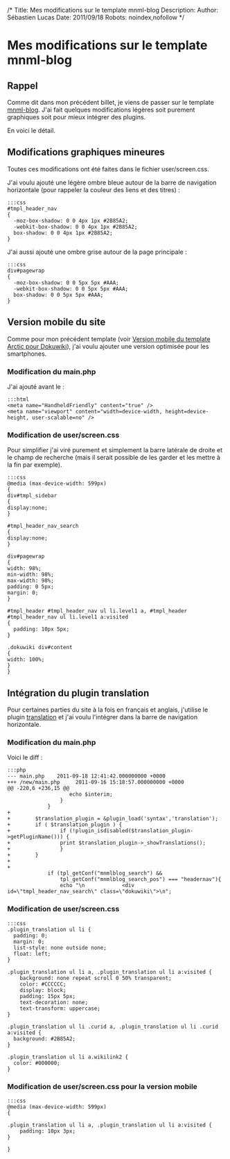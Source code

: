 /*
Title: Mes modifications sur le template mnml-blog
Description: 
Author: Sébastien Lucas
Date: 2011/09/18
Robots: noindex,nofollow
*/
# Mes modifications sur le template mnml-blog

## Rappel
Comme dit dans mon précédent billet, je viens de passer sur le template [mnml-blog](http://www.dokuwiki.org/template:mnml-blog). J'ai fait quelques modifications légères soit purement graphiques soit pour mieux intégrer des plugins.

En voici le détail.

## Modifications graphiques mineures

Toutes ces modifications ont été faites dans le fichier user/screen.css.

J'ai voulu ajouté une légère ombre bleue autour de la barre de navigation horizontale (pour rappeler la couleur des liens et des titres) : 

	:::css
	#tmpl_header_nav
	{
	  -moz-box-shadow: 0 0 4px 1px #2B85A2;
	  -webkit-box-shadow: 0 0 4px 1px #2B85A2;
	  box-shadow: 0 0 4px 1px #2B85A2;
	}


J'ai aussi ajouté une ombre grise autour de la page principale :

	:::css
	div#pagewrap
	{
	  -moz-box-shadow: 0 0 5px 5px #AAA;
	  -webkit-box-shadow: 0 0 5px 5px #AAA;
	  box-shadow: 0 0 5px 5px #AAA;
	}


## Version mobile du site

Comme pour mon précédent template (voir [Version mobile du template Arctic pour Dokuwiki](/fr/oss/dokuwiki-arctic-mobile)), j'ai voulu ajouter une version optimisée pour les smartphones.
### Modification du main.php

J'ai ajouté avant le </head> : 

	:::html
	<meta name="HandheldFriendly" content="true" />
	<meta name="viewport" content="width=device-width, height=device-height, user-scalable=no" />

### Modification de user/screen.css

Pour simplifier j'ai viré purement et simplement la barre latérale de droite et le champ de recherche (mais il serait possible de les garder et les mettre à la fin par exemple).

	:::css
	@media (max-device-width: 599px)
	{
	div#tmpl_sidebar
	{
	display:none;
	}
	
	#tmpl_header_nav_search
	{
	display:none;
	}
	
	div#pagewrap
	{
	width: 98%;
	min-width: 98%;
	max-width: 98%;
	padding: 0 5px;
	margin: 0;
	}
	
	#tmpl_header #tmpl_header_nav ul li.level1 a, #tmpl_header #tmpl_header_nav ul li.level1 a:visited
	{
	  padding: 10px 5px;
	}
	
	.dokuwiki div#content
	{
	width: 100%;
	}
	}

## Intégration du plugin translation

Pour certaines parties du site à la fois en français et anglais, j'utilise le plugin [translation](http://www.dokuwiki.org/plugin:translation) et j'ai voulu l'intégrer dans la barre de navigation horizontale.
### Modification du main.php

Voici le diff :

	:::php
	--- main.php    2011-09-18 12:41:42.000000000 +0000
	+++ /new/main.php     2011-09-16 15:18:57.000000000 +0000
	@@ -220,6 +236,15 @@
	                    echo $interim;
	                 }
	             }
	+
	+        $translation_plugin = &plugin_load('syntax','translation');
	+        if ( $translation_plugin ) {
	+                if (!plugin_isdisabled($translation_plugin->getPluginName())) {
	+                print $translation_plugin->_showTranslations();
	+                }
	+        }
	+
	+
	             if (tpl_getConf("mnmlblog_search") &&
	                 tpl_getConf("mnmlblog_search_pos") === "headernav"){
	                 echo "\n            <div id=\"tmpl_header_nav_search\" class=\"dokuwiki\">\n";

### Modification de user/screen.css

	:::css
	.plugin_translation ul li {
	  padding: 0;
	  margin: 0;
	  list-style: none outside none;
	  float: left;
	}
	
	.plugin_translation ul li a, .plugin_translation ul li a:visited {
	    background: none repeat scroll 0 50% transparent;
	    color: #CCCCCC;
	    display: block;
	    padding: 15px 5px;
	    text-decoration: none;
	    text-transform: uppercase;
	}
	
	.plugin_translation ul li .curid a, .plugin_translation ul li .curid a:visited {
	  background: #2B85A2;
	}
	
	.plugin_translation ul li a.wikilink2 {
	  color: #000000;
	}

### Modification de user/screen.css pour la version mobile

	:::css
	@media (max-device-width: 599px)
	{
	
	.plugin_translation ul li a, .plugin_translation ul li a:visited {
	    padding: 10px 3px;
	}
	
	}

